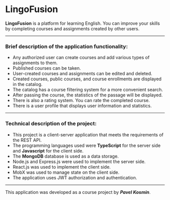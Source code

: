 # LingoFusion

**LingoFusion** is a platform for learning English. You can improve your skills by completing courses and assignments created by other users.

***

### Brief description of the application functionality:

- Any authorized user can create courses and add various types of assignments to them.
- Published courses can be taken.
- User-created courses and assignments can be edited and deleted.
- Created courses, public courses, and course enrollments are displayed in the catalog.
- The catalog has a course filtering system for a more convenient search.
- After passing the course, the statistics of the passage will be displayed.
- There is also a rating system. You can rate the completed course.
- There is a user profile that displays user information and statistics.

***

### Technical description of the project:

- This project is a client-server application that meets the requirements of the REST API.
- The programming languages used were **TypeScript** for the server side and **Javascript** for the client side.
- The **MongoDB** database is used as a data storage.
- Node.js and Express.js were used to implement the server side.
- React.js was used to implement the client side.
- MobX was used to manage state on the client side.
- The application uses JWT authorization and authentication.

***

This application was developed as a course project by ***Pavel Kosmin***.